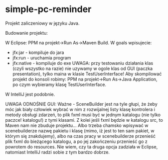 # simple-pc-reminder
Projekt zaliczeniowy w języku Java.

Budowanie projektu:

W Eclipse:
PPM na projekt->Run As->Maven Build.
W goals wpisujecie:
- jfx:jar 		- kompiluje do jara
- jfx:run 		- uruchamia program
- jfx:native 	- kompiluje do exe
UWAGA: przy testowaniu działania klas (czyli wszystko na razie) nie uzywamy w ogole klas od GUI (paczka presentation), tylko maina w klasie TestUserInterface!
Aby skompilować projekt do konsoli robimy: PPM na projekt->Run As->Java Application, po czym wybieramy klasę TestUserInterface.

W IntelliJ jest podobnie.


UWAGA ODNOŚNIE GUI:
Ważne - SceneBuilder jest na tyle głupi, że żeby móc jak biały człowiek wybrać w nim z rozwijalnej listy klasę kontrolera i metody obsługi zdarzeń, to plik fxml musi być w jednym katalogu (nie tylko paczce! katalogu!) z tymi klasami.
Z kolei jeśli fxml będzie w katalogu src, to Maven nam nie zbuduje projektu... Albo trzeba chamsko wpisywać w scenebuilderze nazwę pakietu i klasę (mimo, iż jest to ten sam pakiet, w którym się znakdujemy), albo na czas pracy w scenebuilderze przenieść plik fxml do bieżącego katalogu, a po jej zakończeniu przenieść go z powrotem do resources.
Nie wiem, czy ta druga opcja zadziała w Eclipse, natomiast IntelliJ radzi sobie z tym bardzo dobrze.